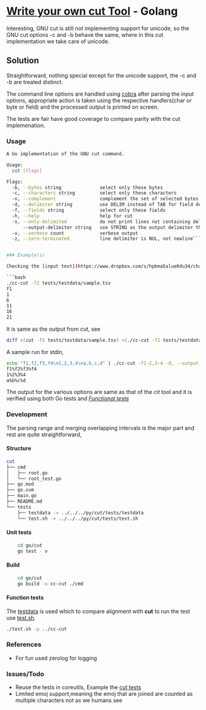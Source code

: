 
# [Write your own cut Tool](https://codingchallenges.fyi/challenges/challenge-cut) - Golang

Interesting, GNU cut is still not implementing support for unicode, so the GNU cut options -c and -b behave the same, where in this
cut implementation we take care of unicode.

## Solution

Straightforward, nothing special except for the unicode support, the -c and -b are treated distinct.

The command line options are handled using [cobra]("github.com/spf13/cobra") after parsing the input options, appropriate action is
taken using the respective handlers(char or byte or field) and the processed output is printed on screen.

The tests are fair have good coverage to compare parity with the cut implemenation.

### Usage

```bash
A Go implementation of the GNU cut command.

Usage:
  cut [flags]

Flags:
  -b, --bytes string              select only these bytes
  -c, --characters string         select only these characters
  -n, --complement                complement the set of selected bytes, characters or fields
  -d, --delimiter string          use DELIM instead of TAB for field delimiter
  -f, --fields string             select only these fields
  -h, --help                      help for cut
  -s, --only-delimited            do not print lines not containing delimiters
      --output-delimiter string   use STRING as the output delimiter the default is to use the input delimiter
  -v, --verbose count             verbose output
  -z, --zero-terminated           line delimiter is NUL, not newline```


### Example(s)

Checking the [input text](https://www.dropbox.com/s/hpbma5alue0du34/challenge-cut.zip?dl=0) mentioned in the [challenge step zero](https://codingchallenges.fyi/challenges/challenge-cut#step-zero)

```bash
./cc-cut -f2 tests/testdata/sample.tsv
f1
1
6
11
16
21

```

It is same as the output from cut, see

```bash
diff <(cut -f2 tests/testdata/sample.tsv) <(./cc-cut -f2 tests/testdata/sample.tsv)
```

A sample run for stdin,

```bash
echo "f1,f2,f3,f4\n1,2,3,4\na,b,c,d" | ./cc-cut -f1-2,3-4 -d, --output-delimiter=%
f1%f2%f3%f4
1%2%3%4
a%b%c%d

```

The output for the various options are same as that of the *cit* tool and it is verified using both Go tests and [*Functional tests*](tests/test.sh)

### Development

The parsing range and merging overlapping intervals is the major part and rest are quite straightforward,

#### Structure

```bash
cut
├── cmd
│   ├── root.go
│   └── root_test.go
├── go.mod
├── go.sum
├── main.go
├── README.md
└── tests
    ├── testdata -> ../../../py/cut/tests/testdata
    └── test.sh -> ../../../py/cut/tests/test.sh
```

#### Unit tests

```bash
    cd go/cut
    go test - v
```

#### Build

```bash
    cd go/cut
    go build -o cc-cut ./cmd
```

#### Function tests

The  [testdata](testdata) is used which to compare alignment with **cut** to run the test use [test.sh](tests/test.sh).

```bash
./test.sh -p ../cc-cut
```

### References

* For fun used zerolog for logging

### Issues/Todo
* Reuse the tests in coreutils, Example the [cut tests](https://github.com/coreutils/coreutils/blob/master/tests/cut/cut.pl)
* Limited emoj support,meaning the emoj that are joined are counted as multiple characters not as we humans see
